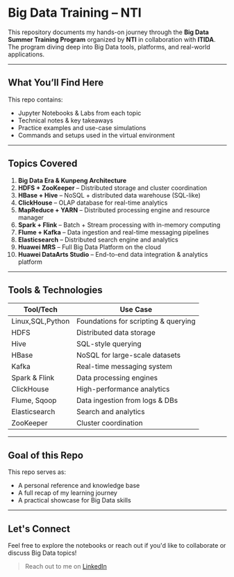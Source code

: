 #  Big Data Training – NTI 

This repository documents my hands-on journey through the **Big Data Summer Training Program** organized by **NTI** in collaboration with **ITIDA**.  
The program diving deep into Big Data tools, platforms, and real-world applications.

---

##  What You’ll Find Here

This repo contains:

-  Jupyter Notebooks & Labs from each topic  
-  Technical notes & key takeaways  
-  Practice examples and use-case simulations  
-  Commands and setups used in the virtual environment

---

##  Topics Covered 

1. **Big Data Era & Kunpeng Architecture**
2. **HDFS + ZooKeeper** – Distributed storage and cluster coordination
3. **HBase + Hive** – NoSQL + distributed data warehouse (SQL-like)
4. **ClickHouse** – OLAP database for real-time analytics
5. **MapReduce + YARN** – Distributed processing engine and resource manager
6. **Spark + Flink** – Batch + Stream processing with in-memory computing
7. **Flume + Kafka** – Data ingestion and real-time messaging pipelines
8. **Elasticsearch** – Distributed search engine and analytics
9. **Huawei MRS** – Full Big Data Platform on the cloud
10. **Huawei DataArts Studio** – End-to-end data integration & analytics platform

---

##  Tools & Technologies

| Tool/Tech        | Use Case                         |
|------------------|----------------------------------|
| Linux,SQL,Python | Foundations for scripting &   querying |
| HDFS             | Distributed data storage         |
| Hive             | SQL-style querying               |
| HBase            | NoSQL for large-scale datasets   |
| Kafka            | Real-time messaging system       |
| Spark & Flink    | Data processing engines          |
| ClickHouse       | High-performance analytics       |
| Flume, Sqoop     | Data ingestion from logs & DBs   |
| Elasticsearch    | Search and analytics             |
| ZooKeeper        | Cluster coordination             |

---

##  Goal of this Repo

This repo serves as:
-  A personal reference and knowledge base
-  A full recap of my learning journey
-  A practical showcase for Big Data skills

---


##  Let's Connect

Feel free to explore the notebooks or reach out if you'd like to collaborate or discuss Big Data topics!

> Reach out to me on [LinkedIn](https://www.linkedin.com/in/kerolos-hani-data/)
